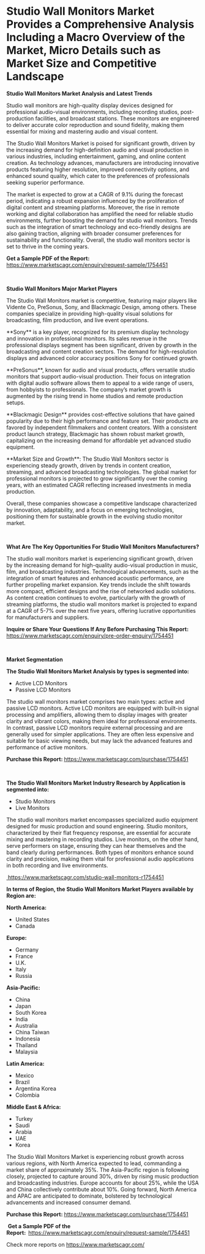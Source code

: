 <p><h1>Studio Wall Monitors Market Provides a Comprehensive Analysis Including a Macro Overview of the Market, Micro Details such as Market Size and Competitive Landscape</h1></p><p><strong>Studio Wall Monitors Market Analysis and Latest Trends</strong></p>
<p><p>Studio wall monitors are high-quality display devices designed for professional audio-visual environments, including recording studios, post-production facilities, and broadcast stations. These monitors are engineered to deliver accurate color reproduction and sound fidelity, making them essential for mixing and mastering audio and visual content.</p><p>The Studio Wall Monitors Market is poised for significant growth, driven by the increasing demand for high-definition audio and visual production in various industries, including entertainment, gaming, and online content creation. As technology advances, manufacturers are introducing innovative products featuring higher resolution, improved connectivity options, and enhanced sound quality, which cater to the preferences of professionals seeking superior performance.</p><p>The market is expected to grow at a CAGR of 9.1% during the forecast period, indicating a robust expansion influenced by the proliferation of digital content and streaming platforms. Moreover, the rise in remote working and digital collaboration has amplified the need for reliable studio environments, further boosting the demand for studio wall monitors. Trends such as the integration of smart technology and eco-friendly designs are also gaining traction, aligning with broader consumer preferences for sustainability and functionality. Overall, the studio wall monitors sector is set to thrive in the coming years.</p></p>
<p><strong>Get a Sample PDF of the Report:&nbsp;</strong> <a href="https://www.marketscagr.com/enquiry/request-sample/1754451?utm_campaign=3249&utm_medium=2&utm_source=Github&utm_content=ia&utm_term=10042025&utm_id=studio-wall-monitors">https://www.marketscagr.com/enquiry/request-sample/1754451</a></p>
<p>&nbsp;</p>
<p><strong>Studio Wall Monitors Major Market Players</strong></p>
<p><p>The Studio Wall Monitors market is competitive, featuring major players like Vidente Co, PreSonus, Sony, and Blackmagic Design, among others. These companies specialize in providing high-quality visual solutions for broadcasting, film production, and live event operations.</p><p>**Sony** is a key player, recognized for its premium display technology and innovation in professional monitors. Its sales revenue in the professional displays segment has been significant, driven by growth in the broadcasting and content creation sectors. The demand for high-resolution displays and advanced color accuracy positions Sony for continued growth.</p><p>**PreSonus**, known for audio and visual products, offers versatile studio monitors that support audio-visual production. Their focus on integration with digital audio software allows them to appeal to a wide range of users, from hobbyists to professionals. The company’s market growth is augmented by the rising trend in home studios and remote production setups.</p><p>**Blackmagic Design** provides cost-effective solutions that have gained popularity due to their high performance and feature set. Their products are favored by independent filmmakers and content creators. With a consistent product launch strategy, Blackmagic has shown robust market growth, capitalizing on the increasing demand for affordable yet advanced studio equipment.</p><p>**Market Size and Growth**: The Studio Wall Monitors sector is experiencing steady growth, driven by trends in content creation, streaming, and advanced broadcasting technologies. The global market for professional monitors is projected to grow significantly over the coming years, with an estimated CAGR reflecting increased investments in media production.</p><p>Overall, these companies showcase a competitive landscape characterized by innovation, adaptability, and a focus on emerging technologies, positioning them for sustainable growth in the evolving studio monitor market.</p></p>
<p>&nbsp;</p>
<p><strong>What Are The Key Opportunities For Studio Wall Monitors Manufacturers?</strong></p>
<p><p>The studio wall monitors market is experiencing significant growth, driven by the increasing demand for high-quality audio-visual production in music, film, and broadcasting industries. Technological advancements, such as the integration of smart features and enhanced acoustic performance, are further propelling market expansion. Key trends include the shift towards more compact, efficient designs and the rise of networked audio solutions. As content creation continues to evolve, particularly with the growth of streaming platforms, the studio wall monitors market is projected to expand at a CAGR of 5-7% over the next five years, offering lucrative opportunities for manufacturers and suppliers.</p></p>
<p><strong>Inquire or Share Your Questions If Any Before Purchasing This Report:</strong> <a href="https://www.marketscagr.com/enquiry/pre-order-enquiry/1754451?utm_campaign=3249&utm_medium=2&utm_source=Github&utm_content=ia&utm_term=10042025&utm_id=studio-wall-monitors">https://www.marketscagr.com/enquiry/pre-order-enquiry/1754451</a></p>
<p>&nbsp;</p>
<p><strong>Market Segmentation</strong></p>
<p><strong>The Studio Wall Monitors Market Analysis by types is segmented into:</strong></p>
<p><ul><li>Active LCD Monitors</li><li>Passive LCD Monitors</li></ul></p>
<p><p>The studio wall monitors market comprises two main types: active and passive LCD monitors. Active LCD monitors are equipped with built-in signal processing and amplifiers, allowing them to display images with greater clarity and vibrant colors, making them ideal for professional environments. In contrast, passive LCD monitors require external processing and are generally used for simpler applications. They are often less expensive and suitable for basic viewing needs, but may lack the advanced features and performance of active monitors.</p></p>
<p><strong>Purchase this Report:&nbsp;</strong><a href="https://www.marketscagr.com/purchase/1754451?utm_campaign=3249&utm_medium=2&utm_source=Github&utm_content=ia&utm_term=10042025&utm_id=studio-wall-monitors">https://www.marketscagr.com/purchase/1754451</a></p>
<p>&nbsp;</p>
<p><strong>The Studio Wall Monitors Market Industry Research by Application is segmented into:</strong></p>
<p><ul><li>Studio Monitors</li><li>Live Monitors</li></ul></p>
<p><p>The studio wall monitors market encompasses specialized audio equipment designed for music production and sound engineering. Studio monitors, characterized by their flat frequency response, are essential for accurate mixing and mastering in recording studios. Live monitors, on the other hand, serve performers on stage, ensuring they can hear themselves and the band clearly during performances. Both types of monitors enhance sound clarity and precision, making them vital for professional audio applications in both recording and live environments.</p></p>
<p><a href="https://www.marketscagr.com/studio-wall-monitors-r1754451?utm_campaign=3249&utm_medium=2&utm_source=Github&utm_content=ia&utm_term=10042025&utm_id=studio-wall-monitors">&nbsp;https://www.marketscagr.com/studio-wall-monitors-r1754451</a></p>
<p><strong>In terms of Region, the Studio Wall Monitors Market Players available by Region are:</strong></p>
<p>
    <p> <strong> North America: </strong>
        <ul>
            <li>United States</li>
            <li>Canada</li>
        </ul>
        </p> 
    <p> <strong> Europe: </strong>
        <ul>
            <li>Germany</li>
            <li>France</li>
            <li>U.K.</li>
            <li>Italy</li>
            <li>Russia</li>
        </ul>
        </p> 
    <p> <strong> Asia-Pacific: </strong>
        <ul>
            <li>China</li>
            <li>Japan</li>
            <li>South Korea</li>
            <li>India</li>
            <li>Australia</li>
            <li>China Taiwan</li>
            <li>Indonesia</li>
            <li>Thailand</li>
            <li>Malaysia</li>
        </ul>
        </p> 
    <p> <strong> Latin America: </strong>
        <ul>
            <li>Mexico</li>
            <li>Brazil</li>
            <li>Argentina Korea</li>
            <li>Colombia</li>
        </ul>
        </p> 
    <p> <strong> Middle East & Africa: </strong>
        <ul>
            <li>Turkey</li>
            <li>Saudi</li>
            <li>Arabia</li>
            <li>UAE</li>
            <li>Korea</li>
        </ul>
    </p>
    </p>
<p><p>The Studio Wall Monitors Market is experiencing robust growth across various regions, with North America expected to lead, commanding a market share of approximately 35%. The Asia-Pacific region is following closely, projected to capture around 30%, driven by rising music production and broadcasting industries. Europe accounts for about 25%, while the USA and China collectively contribute about 10%. Going forward, North America and APAC are anticipated to dominate, bolstered by technological advancements and increased consumer demand.</p></p>
<p><strong>Purchase this Report: </strong><a href="https://www.marketscagr.com/purchase/1754451?utm_campaign=3249&utm_medium=2&utm_source=Github&utm_content=ia&utm_term=10042025&utm_id=studio-wall-monitors">https://www.marketscagr.com/purchase/1754451</a></p>
<p>&nbsp;<strong>Get a Sample PDF of the Report:&nbsp;&nbsp;</strong><a href="https://www.marketscagr.com/enquiry/request-sample/1754451?utm_campaign=3249&utm_medium=2&utm_source=Github&utm_content=ia&utm_term=10042025&utm_id=studio-wall-monitors">https://www.marketscagr.com/enquiry/request-sample/1754451</a></p>
<p><strong></strong></p>
<p>Check more reports on <a href="https://www.marketscagr.com/?utm_campaign=3249&utm_medium=2&utm_source=Github&utm_content=ia&utm_term=10042025&utm_id=studio-wall-monitors">https://www.marketscagr.com/</a></p>